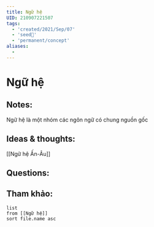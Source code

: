 ```yaml
---
title: Ngữ hệ
UID: 210907221507
tags:
  - 'created/2021/Sep/07'
  - 'seed🥜'
  - 'permanent/concept'
aliases:
  - 
---
```

# Ngữ hệ

## Notes:
Ngữ hệ là một nhóm các ngôn ngữ có chung nguồn gốc

## Ideas & thoughts:
[[Ngữ hệ Ấn-Âu]]

## Questions:


## Tham khảo:
```dataview
list
from [[Ngữ hệ]]
sort file.name asc
```